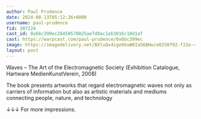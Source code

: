 ```yaml
---
author: Paul Prudence
date: 2024-08-13T05:12:26+0000
username: paul-prudence
fid: 307224
cast_id: 0x6bc399ec28450578025ae7d0ac1eb3016c10d1af
cast: https://warpcast.com/paul-prudence/0x6bc399ec
image: https://imagedelivery.net/BXluQx4ige9GuW0Ia56BHw/e0250f92-f22e-4313-dea3-3b4bde818000/original
layout: post
---
```

Waves – The Art of the Electromagnetic Society (Exhibition Catalogue, Hartware MedienKunstVerein, 2008)  
  
The book presents artworks that regard electromagnetic waves not only as carriers of information but also as artistic materials and mediums connecting people, nature, and technology  
  
↓↓↓ For more impressions.  

<img src='https://imagedelivery.net/BXluQx4ige9GuW0Ia56BHw/e0250f92-f22e-4313-dea3-3b4bde818000/original' alt='' referrerpolicy='no-referrer'/>